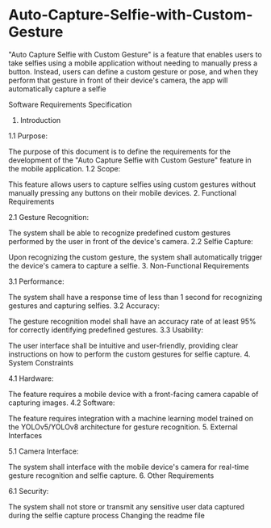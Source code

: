 # Auto-Capture-Selfie-with-Custom-Gesture
 "Auto Capture Selfie with Custom Gesture" is a feature that enables users to take selfies using a mobile application without needing to manually press a button. Instead, users can define a custom gesture or pose, and when they perform that gesture in front of their device's camera, the app will automatically capture a selfie


Software Requirements Specification

1. Introduction

1.1 Purpose:

The purpose of this document is to define the requirements for the development of the "Auto Capture Selfie with Custom Gesture" feature in the mobile application.
1.2 Scope:

This feature allows users to capture selfies using custom gestures without manually pressing any buttons on their mobile devices.
2. Functional Requirements

2.1 Gesture Recognition:

The system shall be able to recognize predefined custom gestures performed by the user in front of the device's camera.
2.2 Selfie Capture:

Upon recognizing the custom gesture, the system shall automatically trigger the device's camera to capture a selfie.
3. Non-Functional Requirements

3.1 Performance:

The system shall have a response time of less than 1 second for recognizing gestures and capturing selfies.
3.2 Accuracy:

The gesture recognition model shall have an accuracy rate of at least 95% for correctly identifying predefined gestures.
3.3 Usability:

The user interface shall be intuitive and user-friendly, providing clear instructions on how to perform the custom gestures for selfie capture.
4. System Constraints

4.1 Hardware:

The feature requires a mobile device with a front-facing camera capable of capturing images.
4.2 Software:

The feature requires integration with a machine learning model trained on the YOLOv5/YOLOv8 architecture for gesture recognition.
5. External Interfaces

5.1 Camera Interface:

The system shall interface with the mobile device's camera for real-time gesture recognition and selfie capture.
6. Other Requirements

6.1 Security:

The system shall not store or transmit any sensitive user data captured during the selfie capture process
Changing the readme file
